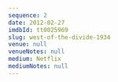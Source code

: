 ```yaml
---
sequence: 2
date: 2012-02-27
imdbId: tt0025969
slug: west-of-the-divide-1934
venue: null
venueNotes: null
medium: Netflix
mediumNotes: null
---
```


